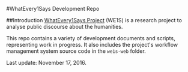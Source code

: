 #WhatEvery1Says Development Repo

##Introduction
[WhatEvery1Says Project](http://4humanities.org/category/whatevery1says/) (WE1S) is a research project to analyse public discourse about the humanities. 

This repo contains a variety of development documents and scripts, representing work in progress. It also includes the project's workflow management system source code in the `we1s-web` folder.

Last update: November 17, 2016.